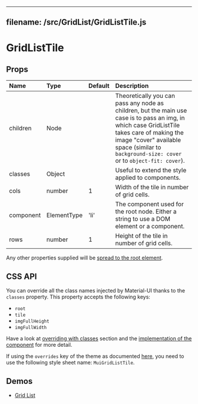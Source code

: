<!--- This documentation is automatically generated, do not try to edit it. -->

---
filename: /src/GridList/GridListTile.js
---

# GridListTile



## Props

| Name | Type | Default | Description |
|:-----|:-----|:--------|:------------|
| children | Node |  | Theoretically you can pass any node as children, but the main use case is to pass an img, in which case GridListTile takes care of making the image "cover" available space (similar to `background-size: cover` or to `object-fit: cover`). |
| classes | Object |  | Useful to extend the style applied to components. |
| cols | number | 1 | Width of the tile in number of grid cells. |
| component | ElementType | 'li' | The component used for the root node. Either a string to use a DOM element or a component. |
| rows | number | 1 | Height of the tile in number of grid cells. |

Any other properties supplied will be [spread to the root element](/customization/api#spread).

## CSS API

You can override all the class names injected by Material-UI thanks to the `classes` property.
This property accepts the following keys:
- `root`
- `tile`
- `imgFullHeight`
- `imgFullWidth`

Have a look at [overriding with classes](/customization/overrides#overriding-with-classes) section
and the [implementation of the component](https://github.com/callemall/material-ui/tree/v1-beta/src/GridList/GridListTile.js)
for more detail.

If using the `overrides` key of the theme as documented
[here](/customization/themes#customizing-all-instances-of-a-component-type),
you need to use the following style sheet name: `MuiGridListTile`.

## Demos

- [Grid List](/demos/grid-list)

